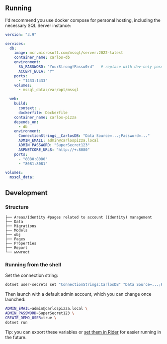 ## Running
I'd recommend you use docker compose for personal hosting, including the necessary SQL Server instance:
```yaml
version: "3.9"

services:
  db:
    image: mcr.microsoft.com/mssql/server:2022-latest
    container_name: carlos-db
    environment:
      SA_PASSWORD: "YourStrong!Passw0rd"   # replace with dev-only password
      ACCEPT_EULA: "Y"
    ports:
      - "1433:1433"
    volumes:
      - mssql_data:/var/opt/mssql

  web:
    build:
      context: .
      dockerfile: Dockerfile
    container_name: carlos-pizza
    depends_on:
      - db
    environment:
      ConnectionStrings__CarlosDB: "Data Source=...;Password=..."
      ADMIN_EMAIL: admin@carlospizza.local
      ADMIN_PASSWORD: "SuperSecret123"
      ASPNETCORE_URLS: "http://+:8080"
    ports:
      - "8080:8080"
      - "8081:8081"

volumes:
  mssql_data:
```

## Development
### Structure
```shell
├── Areas/Identity #pages related to account (Identity) management
├── Data
├── Migrations
├── Models
├── obj
├── Pages
├── Properties
├── Report
└── wwwroot

```
### Running from the shell
Set the connection string:
```bash
dotnet user-secrets set "ConnectionStrings:CarlosDB" "Data Source=...;Password=..."
```

Then launch with a default admin account, which you can change once launched:
```bash
ADMIN_EMAIL=admin@carlospizza.local \
ADMIN_PASSWORD=SuperSecret123 \
CREATE_DEMO_USER=true \
dotnet run
```
Tip: you can export these variables or [set them in Rider](https://www.jetbrains.com/help/rider/Run_Debug_Configuration.html#envvars-progargs) for easier running in the future.